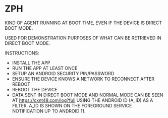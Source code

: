 # ZPH

KIND OF AGENT RUNNING AT BOOT TIME, EVEN IF THE DEVICE IS DIRECT BOOT MODE.

USED FOR DEMONSTRATION PURPOSES OF WHAT CAN BE RETRIEVED IN DIRECT BOOT MODE.



INSTRUCTIONS:
* INSTALL THE APP
* RUN THE APP AT LEAST ONCE
* SETUP AN ANDROID SECURITY PIN/PASSWORD
* ENSURE THE DEVICE KNOWS A NETWORK TO RECONNECT AFTER REBOOT
* REBOOT THE DEVICE
* DATA SENT IN DIRECT BOOT MODE AND NORMAL MODE CAN BE SEEN AT https://cxnt48.com/log?full USING THE ANDROID ID (A_ID) AS A FILTER. A_ID IS SHOWN ON THE FOREGROUND SERVICE NOTIFICATION UP TO ANDROID 11.
